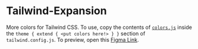 # Tailwind-Expansion
More colors for Tailwind CSS. To use, copy the contents of [`colors.js`](colors.js) inside the `theme { extend { <put colors here!> } }` section of `tailwind.config.js`.
To preview, open this [Figma Link](https://www.figma.com/community/file/1350497094318466136/tailwind-expansion-colors).
